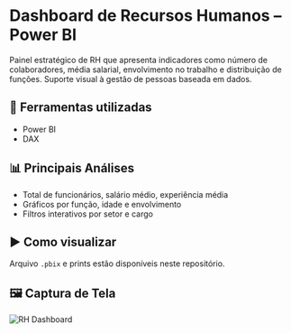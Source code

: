 #  Dashboard de Recursos Humanos – Power BI

Painel estratégico de RH que apresenta indicadores como número de colaboradores, média salarial, envolvimento no trabalho e distribuição de funções. Suporte visual à gestão de pessoas baseada em dados.

## 🔧 Ferramentas utilizadas
- Power BI
- DAX

## 📊 Principais Análises
- Total de funcionários, salário médio, experiência média
- Gráficos por função, idade e envolvimento
- Filtros interativos por setor e cargo

## ▶️ Como visualizar
Arquivo `.pbix` e prints estão disponíveis neste repositório.

## 🖼 Captura de Tela
![RH Dashboard]()
